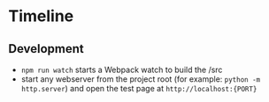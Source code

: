 # Timeline

## Development
- `npm run watch` starts a Webpack watch to build the /src
- start any webserver from the project root (for example: `python -m http.server`) and open the test page at `http://localhost:{PORT}`